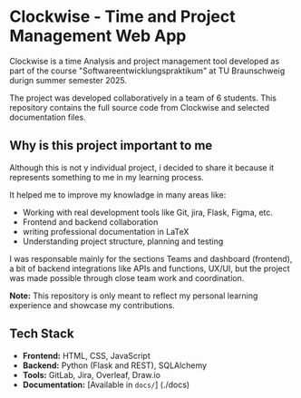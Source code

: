 # Clockwise - Time and Project Management Web App

Clockwise is a time Analysis and project management tool developed as part of the course "Softwareentwicklungspraktikum" at TU Braunschweig durign summer semester 2025. 

The project was developed collaboratively in a team of 6 students.
This repository contains the full source code from Clockwise and selected documentation files.

## Why is this project important to me

Although this is not y individual project, i decided to share it because it represents something to me in my learning process.

It helped me to improve my knowladge in many areas like:

- Working with real development tools like Git, jira, Flask, Figma, etc.
- Frontend and backend collaboration
- writing professional documentation in LaTeX
- Understanding project structure, planning and testing

I was responsable mainly for the sections Teams and dashboard (frontend), a bit of backend integrations like APIs and functions, UX/UI, but the project was made possible through close team work and coordination. 


**Note:** This repository is only meant to reflect my personal learning experience and showcase my contributions.

## Tech Stack 

- **Frontend:** HTML, CSS, JavaScript 
- **Backend:** Python (Flask and REST), SQLAlchemy 
- **Tools:** GitLab, Jira, Overleaf, Draw.io 
- **Documentation:** [Available in `docs/`] (./docs)



